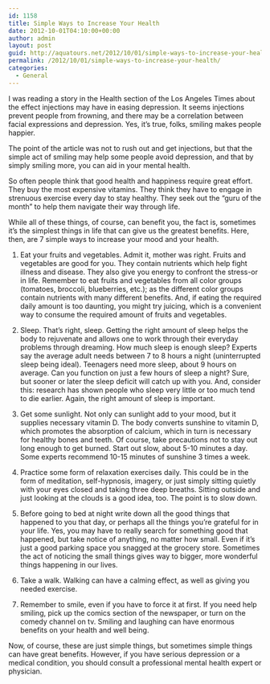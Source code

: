 ```yaml
---
id: 1158
title: Simple Ways to Increase Your Health
date: 2012-10-01T04:10:00+00:00
author: admin
layout: post
guid: http://aquatours.net/2012/10/01/simple-ways-to-increase-your-health/
permalink: /2012/10/01/simple-ways-to-increase-your-health/
categories:
  - General
---
```

I was reading a story in the Health section of the Los Angeles Times about the effect injections may have in easing depression. It seems injections prevent people from frowning, and there may be a correlation between facial expressions and depression. Yes, it’s true, folks, smiling makes people happier.

The point of the article was not to rush out and get injections, but that the simple act of smiling may help some people avoid depression, and that by simply smiling more, you can aid in your mental health.

So often people think that good health and happiness require great effort. They buy the most expensive vitamins. They think they have to engage in strenuous exercise every day to stay healthy. They seek out the “guru of the month” to help them navigate their way through life.

While all of these things, of course, can benefit you, the fact is, sometimes it’s the simplest things in life that can give us the greatest benefits. Here, then, are 7 simple ways to increase your mood and your health.

1. Eat your fruits and vegetables. Admit it, mother was right. Fruits and vegetables are good for you. They contain nutrients which help fight illness and disease. They also give you energy to confront the stress-or in life. Remember to eat fruits and vegetables from all color groups (tomatoes, broccoli, blueberries, etc.); as the different color groups contain nutrients with many different benefits. And, if eating the required daily amount is too daunting, you might try juicing, which is a convenient way to consume the required amount of fruits and vegetables.

2. Sleep. That’s right, sleep. Getting the right amount of sleep helps the body to rejuvenate and allows one to work through their everyday problems through dreaming. How much sleep is enough sleep? Experts say the average adult needs between 7 to 8 hours a night (uninterrupted sleep being ideal). Teenagers need more sleep, about 9 hours on average. Can you function on just a few hours of sleep a night? Sure, but sooner or later the sleep deficit will catch up with you. And, consider this: research has shown people who sleep very little or too much tend to die earlier. Again, the right amount of sleep is important.

3. Get some sunlight. Not only can sunlight add to your mood, but it supplies necessary vitamin D. The body converts sunshine to vitamin D, which promotes the absorption of calcium, which in turn is necessary for healthy bones and teeth. Of course, take precautions not to stay out long enough to get burned. Start out slow, about 5-10 minutes a day. Some experts recommend 10-15 minutes of sunshine 3 times a week.

4. Practice some form of relaxation exercises daily. This could be in the form of meditation, self-hypnosis, imagery, or just simply sitting quietly with your eyes closed and taking three deep breaths. Sitting outside and just looking at the clouds is a good idea, too. The point is to slow down.

5. Before going to bed at night write down all the good things that happened to you that day, or perhaps all the things you’re grateful for in your life. Yes, you may have to really search for something good that happened, but take notice of anything, no matter how small. Even if it’s just a good parking space you snagged at the grocery store. Sometimes the act of noticing the small things gives way to bigger, more wonderful things happening in our lives.

6. Take a walk. Walking can have a calming effect, as well as giving you needed exercise.

7. Remember to smile, even if you have to force it at first. If you need help smiling, pick up the comics section of the newspaper, or turn on the comedy channel on tv. Smiling and laughing can have enormous benefits on your health and well being.

Now, of course, these are just simple things, but sometimes simple things can have great benefits. However, if you have serious depression or a medical condition, you should consult a professional mental health expert or physician.